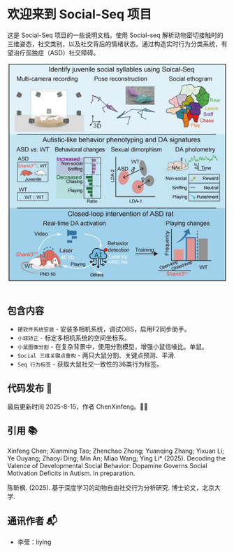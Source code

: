 # 欢迎来到 Social-Seq 项目

这是 Social-Seq 项目的一些说明文档。使用 Social-seq 解析动物密切接触时的三维姿态，社交类别，以及社交背后的情绪状态。通过构造实时行为分类系统，有望治疗孤独症（ASD）社交障碍。

<div align="center">
  <img src="assets/images/figure_abstract.jpg" width="500" alt="抽象图">
</div>
<br>

## 包含内容
* `硬软件系统安装` - 安装多相机系统，调试OBS，启用F2同步助手。
* `小球矫正` - 标定多相机系统的空间坐标系。
* `小鼠图像分割` - 在复杂背景中，使用分割模型，增强小鼠信噪比。单鼠。
* `Social 三维关键点重构` - 两只大鼠分割、关键点预测、平滑.
* `Seq 行为标签` - 获取大鼠社交一致性的36类行为标签。

## 代码发布 📅
最后更新时间 2025-8-15，作者 ChenXinfeng。👨‍💻

## 引用 📚
Xinfeng Chen; Xianming Tao; Zhenchao Zhong; Yuanqing Zhang; Yixuan Li; Ye Ouyang; Zhaoyi Ding; Min An; Miao Wang; Ying Li* (2025). Decoding the Valence of Developmental Social Behavior: Dopamine Governs Social Motivation Deficits in Autism. In preparation.

陈昕枫. (2025). 基于深度学习的动物自由社交行为分析研究. 博士论文，北京大学.

## 通讯作者 📬
- 李莹：liying
